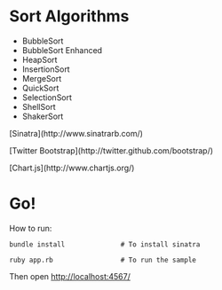 Sort Algorithms
====
<p>
	<ul>
		<li>BubbleSort</li>
		<li>BubbleSort Enhanced</li>
		<li>HeapSort</li>
		<li>InsertionSort</li>
		<li>MergeSort</li>
		<li>QuickSort</li>
		<li>SelectionSort</li>
		<li>ShellSort</li>
		<li>ShakerSort</li>
	</ul>
</p>

<p>[Sinatra](http://www.sinatrarb.com/)</p>
<p>[Twitter Bootstrap](http://twitter.github.com/bootstrap/)</p>
<p>[Chart.js](http://www.chartjs.org/)</p>

Go!
===

How to run:

    bundle install				# To install sinatra

	ruby app.rb 				# To run the sample
	
Then open [http://localhost:4567/](http://localhost:4567/)